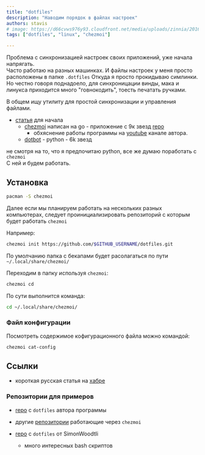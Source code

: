 ```yaml
---
title: "dotfiles"
description: "Наводим порядок в файлах настроек"
authors: stavis
# image: https://d66cvws976y93.cloudfront.net/media/uploads/zinnia/2016/11/21/first_step.jpg
tags: ["dotfiles", "linux", "chezmoi"]

---
```

Проблема с синхронизацией настроек своих приложений, уже начала напрягать.  
Часто работаю на разных машинках. И файлы настроек у меня просто расположены в папке `.dotfiles`
Откуда я просто прокидываю симлинки.
Но честно говоря поднадоело, для синхроницации винды, мака и линукса приходится много "говнокодить", тоесть печатать ручками.

В общем ищу утилиту для простой синхронизации и управления файлами.

- [статья](https://wiki.archlinux.org/title/Dotfiles) для начала
    - [chezmoi](https://www.chezmoi.io/) написан на go - приложение с 9к звезд [repo](https://github.com/twpayne/chezmoi)
        - обхяснение работы программы на [youtube](https://youtu.be/JrCMCdvoMAw?si=6YCD5Tn5LaioGnko) канале автора.
    - [dotbot](https://github.com/anishathalye/dotbot) - python - 6k звезд

не смотря на то, что я предпочитаю python, все же думаю поработать с `chezmoi`  
С ней и будем работать.

<!--truncate-->

## Установка

```bash
pacman -S chezmoi
```

Далее если мы планируем работать на нескольких разных компьютерах, следует проинициализировать репозиторий с которым будет работать `chezmoi`

Например:

```bash
chezmoi init https://github.com/$GITHUB_USERNAME/dotfiles.git
```

По умолчанию папка с бекапами будет расолагаться по пути `~/.local/share/chezmoi/`

Переходим в папку используя `chezmoi`:

```bash
chezmoi cd
```

По сути выполнится команда:

```bash
cd ~/.local/share/chezmoi/
```

### Файл конфигурации

Посмотреть содержимое кофигурационного файла можно командой:

```bash
chezmoi cat-config 
```

## Ссылки

- короткая русская статья на [хабре](https://habr.com/ru/articles/585578/)

### Репозитории для примеров

- [repo](https://github.com/twpayne/dotfiles/tree/master) с `dotfiles` автора программы
- другие [репозитории](https://github.com/topics/chezmoi?o=desc&s=updated) работающие через `chezmoi`

- [repo](https://github.com/SimonWoodtli/dotfiles/tree/main) с `dotfiles` от SimonWoodtli
    - много интересных bash скриптов